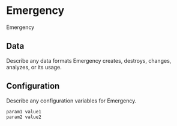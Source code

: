 # Emergency

Emergency

## Data

Describe any data formats Emergency creates, destroys, changes, analyzes, or its usage.




## Configuration

Describe any configuration variables for Emergency.

```
param1 value1
param2 value2
```
